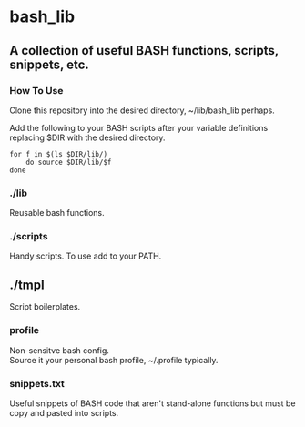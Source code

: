 # bash\_lib
## A collection of useful BASH functions, scripts, snippets, etc.
### How To Use
Clone this repository into the desired directory, ~/lib/bash_lib perhaps.

Add the following to your BASH scripts after your variable definitions replacing $DIR with the desired directory.

	for f in $(ls $DIR/lib/)
		do source $DIR/lib/$f
	done

### ./lib
Reusable bash functions.

### ./scripts
Handy scripts.
To use add to your PATH.

## ./tmpl
Script boilerplates.

### profile
Non-sensitve bash config.  
Source it your personal bash profile, ~/.profile typically.

### snippets.txt
Useful snippets of BASH code that aren't stand-alone functions but must be copy and pasted into scripts.
